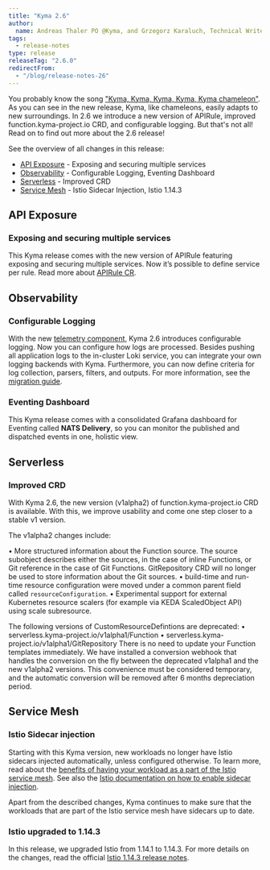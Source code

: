```yaml
---
title: "Kyma 2.6"
author:
  name: Andreas Thaler PO @Kyma, and Grzegorz Karaluch, Technical Writer @Kyma"
tags:
  - release-notes 
type: release 
releaseTag: "2.6.0"
redirectFrom:
  - "/blog/release-notes-26"
---
```


You probably know the song ["Kyma, Kyma, Kyma, Kyma, Kyma chameleon"](https://www.youtube.com/watch?v=JmcA9LIIXWw). As you can see in the new release, Kyma, like chameleons, easily adapts to new surroundings. In 2.6 we introduce a new version of APIRule, improved function.kyma-project.io CRD, and configurable logging. But that's not all! Read on to find out more about the 2.6 release!

<!-- overview -->

See the overview of all changes in this release:

- [API Exposure](#api-exposure) -  Exposing and securing multiple services
- [Observability](#observability) - Configurable Logging, Eventing Dashboard
- [Serverless](#serverless) - Improved CRD
- [Service Mesh](#service-mesh) - Istio Sidecar Injection, Istio 1.14.3


## API Exposure

### Exposing and securing multiple services

This Kyma release comes with the new version of APIRule featuring exposing and securing multiple services. Now it’s possible to define service per rule. Read more about [APIRule CR](https://kyma-project.io/docs/kyma/latest/05-technical-reference/00-custom-resources/apix-01-apirule).

## Observability

### Configurable Logging

With the new [telemetry component](https://kyma-project.io/docs/kyma/main/01-overview/main-areas/observability/obsv-04-telemetry-in-kyma/), Kyma 2.6 introduces configurable logging. Now you can configure how logs are processed. Besides pushing all application logs to the in-cluster Loki service, you can integrate your own logging backends with Kyma. Furthermore, you can now define criteria for log collection, parsers, filters, and outputs. 
For more information, see the [migration guide]().

### Eventing Dashboard

This Kyma release comes with a consolidated Grafana dashboard for Eventing called **NATS Delivery**, so you can monitor the published and dispatched events in one, holistic view.

## Serverless

### Improved CRD

With Kyma 2.6, the new version (v1alpha2) of function.kyma-project.io CRD is available. With this, we improve usability and come one step closer to a stable v1 version.

The v1alpha2 changes include:

   • More structured information about the Function source.  The source subobject describes either the sources, in the case of inline Functions, or Git reference in the case of Git Functions. GitRepository CRD will no longer be used to store information about the Git sources.
   • build-time and run-time resource configuration were moved under a common parent field called `resourceConfiguration`.
   • Experimental support for external Kubernetes resource scalers (for example via KEDA ScaledObject API) using scale subresource.

The following versions of CustomResourceDefintions are deprecated:
   • serverless.kyma-project.io/v1alpha1/Function
   • serverless.kyma-project.io/v1alpha1/GitRepository
There is no need to update your Function templates immediately. We have installed a conversion webhook that handles the conversion on the fly between the deprecated v1alpha1 and the new v1alpha2 versions. This convenience must be considered temporary, and the automatic conversion will be removed after 6 months depreciation period.

## Service Mesh

### Istio Sidecar injection

Starting with this Kyma version, new workloads no longer have Istio sidecars injected automatically, unless configured otherwise. To learn more, read about the [benefits of having your workload as a part of the Istio service mesh](https://kyma-project.io/docs/kyma/latest/01-overview/main-areas/service-mesh/smsh-03-istio-sidecars-in-kyma/). See also the [Istio documentation on how to enable sidecar injection](https://istio.io/latest/docs/setup/additional-setup/sidecar-injection/). 
  
Apart from the described changes, Kyma continues to make sure that the workloads that are part of the Istio service mesh have sidecars up to date.

### Istio upgraded to 1.14.3

In this release, we upgraded Istio from 1.14.1 to 1.14.3. For more details on the changes, read the official [Istio 1.14.3 release notes](https://istio.io/latest/news/releases/1.14.x/announcing-1.14.3/).
